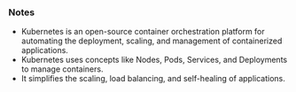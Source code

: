 ### Notes
- Kubernetes is an open-source container orchestration platform for automating the deployment, scaling, and management of containerized applications.
- Kubernetes uses concepts like Nodes, Pods, Services, and Deployments to manage containers.
- It simplifies the scaling, load balancing, and self-healing of applications.
